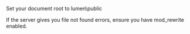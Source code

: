 Set your document root to lumen\public

If the server gives you file not found errors, ensure you have mod_rewrite enabled.
